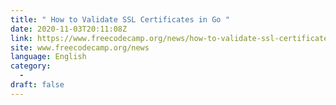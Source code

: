 ```yaml
---
title: " How to Validate SSL Certificates in Go "
date: 2020-11-03T20:11:08Z
link: https://www.freecodecamp.org/news/how-to-validate-ssl-certificates-in-go/?utm_medium=RSS&utm_source=news.12bit.vn
site: www.freecodecamp.org/news
language: English
category:
  -   
draft: false
---
```

